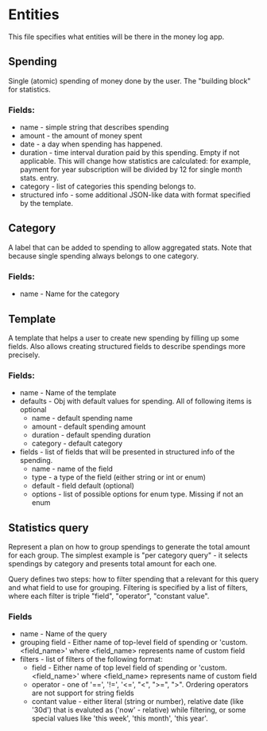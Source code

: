 # Entities

This file specifies what entities will be there in the money log app.

## Spending

Single (atomic) spending of money done by the user. The "building block"
for statistics.

### Fields:

- name - simple string that describes spending
- amount - the amount of money spent
- date - a day when spending has happened.
- duration - time interval duration paid by this spending. Empty
if not applicable. This will change how statistics are calculated:
for example, payment for year subscription will be divided by 12 for
single month stats.
entry.
- category - list of categories this spending belongs to.
- structured info - some additional JSON-like data with format
specified by the template.

## Category

A label that can be added to spending to allow aggregated stats.
Note that because single spending always belongs to one category.

### Fields:

- name - Name for the category

## Template

A template that helps a user to create new spending by filling up
some fields. Also allows creating structured fields to describe
spendings more precisely.

### Fields:

- name - Name of the template
- defaults - Obj with default values for spending. All
             of following items is optional
  - name - default spending name
  - amount - default spending amount
  - duration - default spending duration
  - category - default category
- fields - list of fields that will be presented in structured
           info of the spending.
  - name - name of the field
  - type - a type of the field (either string or int or enum)
  - default - field default (optional)
  - options - list of possible options for enum type. Missing
              if not an enum

## Statistics query

Represent a plan on how to group spendings to generate the total amount for each group. 
The simplest example is "per category query" - it selects spendings by category and 
presents total amount for each one.

Query defines two steps: how to filter spending that a relevant for this query and what field to use for grouping. Filtering is specified by a list of filters, where each filter is triple "field", "operator", "constant value".

### Fields

- name - Name of the query
- grouping field - Either name of top-level field of spending or 'custom.<field_name>' where <field_name> represents name of custom field
- filters - list of filters of the following format:
  -  field - Either name of top level field of spending or 'custom.<field_name>' where <field_name> represents name of custom field
  -  operator - one of '==', '!=', '<=', "<", ">=", ">". Ordering operators are not support for string fields
  -  contant value - either literal (string or number), relative date (like '30d') that is evaluted as ('now' - relative) while filtering, or some special values like 'this week', 'this month', 'this year'.


